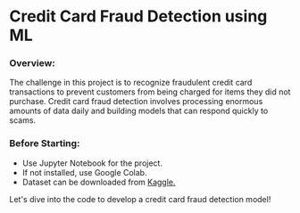 # Credit Card Fraud Detection using ML

### Overview:
The challenge in this project is to recognize fraudulent credit card transactions to prevent customers from being charged for items they did not purchase. Credit card fraud detection involves processing enormous amounts of data daily and building models that can respond quickly to scams. 

### Before Starting:
- Use Jupyter Notebook for the project.
- If not installed, use Google Colab.
- Dataset can be downloaded from <a href="https://www.kaggle.com/datasets/mlg-ulb/creditcardfraud">Kaggle.</a>

Let's dive into the code to develop a credit card fraud detection model!
